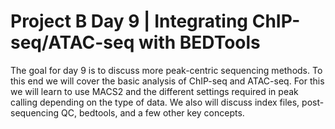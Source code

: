 # Project B Day 9 | Integrating ChIP-seq/ATAC-seq with BEDTools

The goal for day 9 is to discuss more peak-centric sequencing methods. To this end we will cover the basic analysis of ChIP-seq and ATAC-seq. For this we will learn to use MACS2 and the different settings required in peak calling depending on the type of data. We also will discuss index files, post-sequencing QC, bedtools, and a few other key concepts.

